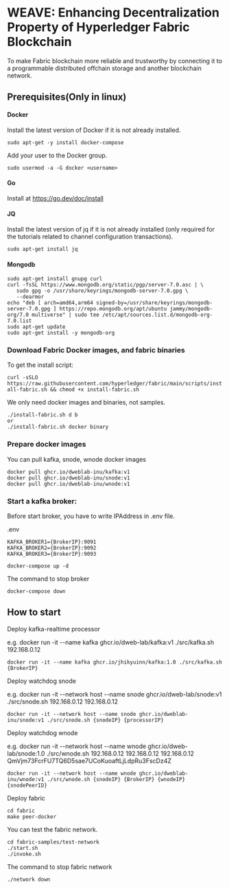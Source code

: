 # WEAVE: Enhancing Decentralization Property of Hyperledger Fabric Blockchain

To make Fabric blockchain more reliable and trustworthy by connecting it to a programmable distributed offchain storage and another blockchain network.



## Prerequisites(Only in linux)

#### Docker 

Install the latest version of Docker if it is not already installed.

  ```sudo apt-get -y install docker-compose``` 

Add your user to the Docker group.

  ```sudo usermod -a -G docker <username>``` 

#### Go

Install at https://go.dev/doc/install

#### JQ

Install the latest version of jq if it is not already installed (only required for the tutorials related to channel configuration transactions).

```sudo apt-get install jq```

#### Mongodb

```
sudo apt-get install gnupg curl
curl -fsSL https://www.mongodb.org/static/pgp/server-7.0.asc | \
   sudo gpg -o /usr/share/keyrings/mongodb-server-7.0.gpg \
   --dearmor
echo "deb [ arch=amd64,arm64 signed-by=/usr/share/keyrings/mongodb-server-7.0.gpg ] https://repo.mongodb.org/apt/ubuntu jammy/mongodb-org/7.0 multiverse" | sudo tee /etc/apt/sources.list.d/mongodb-org-7.0.list
sudo apt-get update
sudo apt-get install -y mongodb-org

```


### Download Fabric Docker images, and fabric binaries

To get the install script:

```curl -sSLO https://raw.githubusercontent.com/hyperledger/fabric/main/scripts/install-fabric.sh && chmod +x install-fabric.sh```

We only need docker images and binaries, not samples.
```
./install-fabric.sh d b
or
./install-fabric.sh docker binary
```

### Prepare docker images

You can pull kafka, snode, wnode docker images

```
docker pull ghcr.io/dweblab-inu/kafka:v1
docker pull ghcr.io/dweblab-inu/snode:v1
docker pull ghcr.io/dweblab-inu/wnode:v1
```

### Start a kafka broker:

Before start broker, you have to write IPAddress in .env file.

.env
```
KAFKA_BROKER1={BrokerIP}:9091
KAFKA_BROKER2={BrokerIP}:9092
KAFKA_BROKER3={BrokerIP}:9093
```

```docker-compose up -d```

The command to stop broker

```docker-compose down```

## How to start

Deploy kafka-realtime processor

 e.g. docker run -it --name kafka ghcr.io/dweb-lab/kafka:v1 ./src/kafka.sh 192.168.0.12
```
docker run -it --name kafka ghcr.io/jhikyuinn/kafka:1.0 ./src/kafka.sh {BrokerIP}
```

Deploy watchdog snode

e.g. docker run -it --network host --name snode ghcr.io/dweb-lab/snode:v1 ./src/snode.sh 192.168.0.12 192.168.0.12
```
docker run -it --network host --name snode ghcr.io/dweblab-inu/snode:v1 ./src/snode.sh {snodeIP} {processorIP}
```

Deploy watchdog wnode

e.g. docker run -it  --network host --name wnode ghcr.io/dweb-lab/snode:1.0 ./src/wnode.sh 192.168.0.12 192.168.0.12 192.168.0.12 QmVjm73FcrFU7TQ6D5sae7UCoKuoaftLjLdpRu3FscDz4Z
```
docker run -it --network host --name wnode ghcr.io/dweblab-inu/wnode:v1 ./src/wnode.sh {snodeIP} {BrokerIP} {wnodeIP} {snodePeerID}
```

Deploy fabric 

```
cd fabric
make peer-docker
```

You can test the fabric network.

```
cd fabric-samples/test-network
./start.sh
./invoke.sh 
```

The command to stop fabric network

```./network down```
